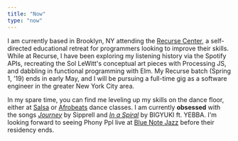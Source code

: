 ```yaml
---
title: "Now"
type: "now"
---
```


I am currently based in Brooklyn, NY attending the
[Recurse Center](https://www.recurse.com/), a self-directed educational retreat
for programmers looking to improve their skills. While at Recurse, I have been
exploring my listening history via the Spotify APIs,
recreating the Sol LeWitt's conceptual art pieces
with Processing JS, and dabbling in functional
programming with Elm.
My Recurse batch
(Spring 1, '19) ends in early May, and I will be pursuing a full-time gig as a
software engineer in the greater New York City area.

In my spare time, you can find me leveling up my skills on the dance floor,
either at [Salsa](https://salsasalsadancestudio.com) or
[Afrobeats](https://fit4dancenyc.com/) dance classes. I am currently **obsessed** with the songs _[Journey](https://open.spotify.com/track/0qjE689Bbbv8nxmhmQQ6eM)_ by Sipprell and _[In a Spiral](https://open.spotify.com/track/52V5lBmgcqEZCtHjXtJHk9)_ by BIGYUKI ft. YEBBA. I'm looking forward to seeing Phony Ppl live at [Blue Note Jazz](http://www.bluenotejazz.com/newyork/schedule/moreinfo.cgi?id=14941) before their residency ends.
